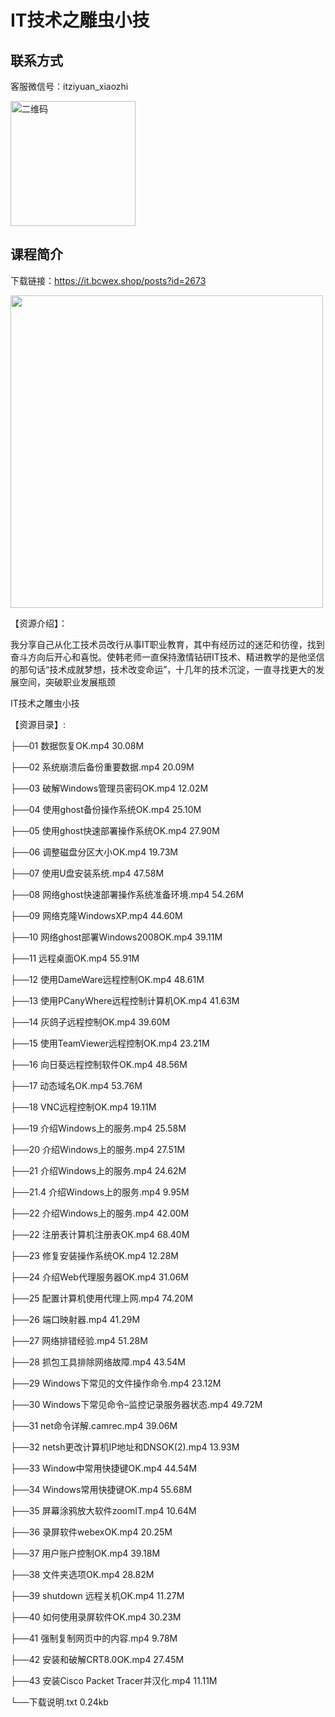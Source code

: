 # IT技术之雕虫小技

## 联系方式

客服微信号：itziyuan_xiaozhi

<img src="https://ziyuanyun.oss-cn-guangzhou.aliyuncs.com/common/20240614073449/666b82192834a.jpg" width="200" height="200" alt="二维码">

## 课程简介

下载链接：https://it.bcwex.shop/posts?id=2673

<img src="https://ziyuanyun.oss-cn-guangzhou.aliyuncs.com/yun/20240515184213/664491858d0d9.jpg" width="500" alt="">

  【资源介绍】：

 我分享自己从化工技术员改行从事IT职业教育，其中有经历过的迷茫和彷徨，找到奋斗方向后开心和喜悦。使韩老师一直保持激情钻研IT技术、精进教学的是他坚信的那句话“技术成就梦想，技术改变命运”，十几年的技术沉淀，一直寻找更大的发展空间，突破职业发展瓶颈

 IT技术之雕虫小技



 【资源目录】:

 ├──01 数据恢复OK.mp4 30.08M

 ├──02 系统崩溃后备份重要数据.mp4 20.09M

 ├──03 破解Windows管理员密码OK.mp4 12.02M

 ├──04 使用ghost备份操作系统OK.mp4 25.10M

 ├──05 使用ghost快速部署操作系统OK.mp4 27.90M

 ├──06 调整磁盘分区大小OK.mp4 19.73M

 ├──07 使用U盘安装系统.mp4 47.58M

 ├──08 网络ghost快速部署操作系统准备环境.mp4 54.26M

 ├──09 网络克隆WindowsXP.mp4 44.60M

 ├──10 网络ghost部署Windows2008OK.mp4 39.11M

 ├──11 远程桌面OK.mp4 55.91M

 ├──12 使用DameWare远程控制OK.mp4 48.61M

 ├──13 使用PCanyWhere远程控制计算机OK.mp4 41.63M

 ├──14 灰鸽子远程控制OK.mp4 39.60M

 ├──15 使用TeamViewer远程控制OK.mp4 23.21M

 ├──16 向日葵远程控制软件OK.mp4 48.56M

 ├──17 动态域名OK.mp4 53.76M

 ├──18 VNC远程控制OK.mp4 19.11M

 ├──19 介绍Windows上的服务.mp4 25.58M

 ├──20 介绍Windows上的服务.mp4 27.51M

 ├──21 介绍Windows上的服务.mp4 24.62M

 ├──21.4 介绍Windows上的服务.mp4 9.95M

 ├──22 介绍Windows上的服务.mp4 42.00M

 ├──22 注册表计算机注册表OK.mp4 68.40M

 ├──23 修复安装操作系统OK.mp4 12.28M

 ├──24 介绍Web代理服务器OK.mp4 31.06M

 ├──25 配置计算机使用代理上网.mp4 74.20M

 ├──26 端口映射器.mp4 41.29M

 ├──27 网络排错经验.mp4 51.28M

 ├──28 抓包工具排除网络故障.mp4 43.54M

 ├──29 Windows下常见的文件操作命令.mp4 23.12M

 ├──30 Windows下常见命令–监控记录服务器状态.mp4 49.72M

 ├──31 net命令详解.camrec.mp4 39.06M

 ├──32 netsh更改计算机IP地址和DNSOK(2).mp4 13.93M

 ├──33 Window中常用快捷键OK.mp4 44.54M

 ├──34 Windows常用快捷键OK.mp4 55.68M

 ├──35 屏幕涂鸦放大软件zoomIT.mp4 10.64M

 ├──36 录屏软件webexOK.mp4 20.25M

 ├──37 用户账户控制OK.mp4 39.18M

 ├──38 文件夹选项OK.mp4 28.82M

 ├──39 shutdown 远程关机OK.mp4 11.27M

 ├──40 如何使用录屏软件OK.mp4 30.23M

 ├──41 强制复制网页中的内容.mp4 9.78M

 ├──42 安装和破解CRT8.0OK.mp4 27.45M

 ├──43 安装Cisco Packet Tracer并汉化.mp4 11.11M

 └──下载说明.txt 0.24kb

  